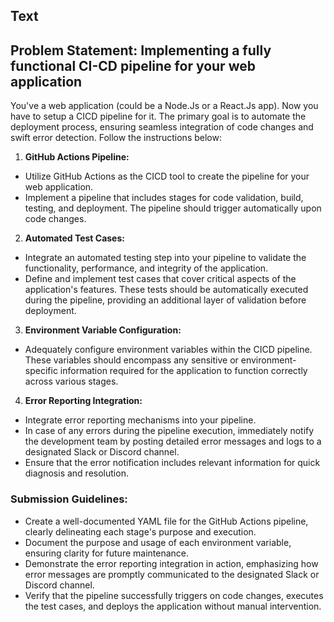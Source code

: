 ## Text

## Problem Statement: Implementing a fully functional CI-CD pipeline for your web application
You've a web application (could be a Node.Js or a React.Js app). Now you have to setup a CICD pipeline for it. The primary goal is to automate the deployment process, ensuring seamless integration of code changes and swift error detection. Follow the instructions below:

1. **GitHub Actions Pipeline:**

- Utilize GitHub Actions as the CICD tool to create the pipeline for your web application.
- Implement a pipeline that includes stages for code validation, build, testing, and deployment. The pipeline should trigger automatically upon code changes.

2. **Automated Test Cases:**

- Integrate an automated testing step into your pipeline to validate the functionality, performance, and integrity of the application.
- Define and implement test cases that cover critical aspects of the application's features. These tests should be automatically executed during the pipeline, providing an additional layer of validation before deployment.

3. **Environment Variable Configuration:**

- Adequately configure environment variables within the CICD pipeline. These variables should encompass any sensitive or environment-specific information required for the application to function correctly across various stages.

4. **Error Reporting Integration:**

- Integrate error reporting mechanisms into your pipeline.
- In case of any errors during the pipeline execution, immediately notify the development team by posting detailed error messages and logs to a designated Slack or Discord channel.
- Ensure that the error notification includes relevant information for quick diagnosis and resolution.


### Submission Guidelines:

- Create a well-documented YAML file for the GitHub Actions pipeline, clearly delineating each stage's purpose and execution.
- Document the purpose and usage of each environment variable, ensuring clarity for future maintenance.
- Demonstrate the error reporting integration in action, emphasizing how error messages are promptly communicated to the designated Slack or Discord channel.
- Verify that the pipeline successfully triggers on code changes, executes the test cases, and deploys the application without manual intervention.